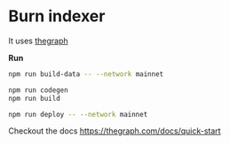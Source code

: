 # Burn indexer

It uses [thegraph](https://thegraph.com)

**Run**

```bash
npm run build-data -- --network mainnet

npm run codegen
npm run build

npm run deploy -- --network mainnet
```

Checkout the docs https://thegraph.com/docs/quick-start
